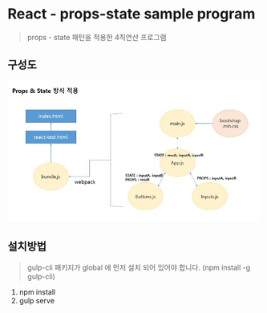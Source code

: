 # React - props-state sample program
> props - state 패턴을 적용한 4칙연산 프로그램

## 구성도
![[props - state 패턴]](./src/lib/image/react_props_state_pattern.JPG)

## 설치방법
> gulp-cli 패키지가 global 에 먼저 설치 되어 있어야 합니다. (npm install -g gulp-cli)

1) npm install
2) gulp serve


